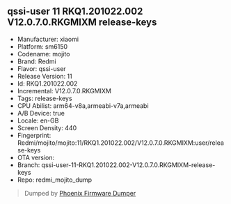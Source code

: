 ## qssi-user 11 RKQ1.201022.002 V12.0.7.0.RKGMIXM release-keys
- Manufacturer: xiaomi
- Platform: sm6150
- Codename: mojito
- Brand: Redmi
- Flavor: qssi-user
- Release Version: 11
- Id: RKQ1.201022.002
- Incremental: V12.0.7.0.RKGMIXM
- Tags: release-keys
- CPU Abilist: arm64-v8a,armeabi-v7a,armeabi
- A/B Device: true
- Locale: en-GB
- Screen Density: 440
- Fingerprint: Redmi/mojito/mojito:11/RKQ1.201022.002/V12.0.7.0.RKGMIXM:user/release-keys
- OTA version: 
- Branch: qssi-user-11-RKQ1.201022.002-V12.0.7.0.RKGMIXM-release-keys
- Repo: redmi_mojito_dump


>Dumped by [Phoenix Firmware Dumper](https://github.com/DroidDumps/phoenix_firmware_dumper)
